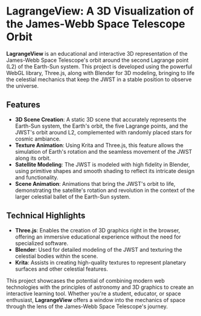 # LagrangeView: A 3D Visualization of the James-Webb Space Telescope Orbit

**LagrangeView** is an educational and interactive 3D representation of the James-Webb Space Telescope's orbit around the second Lagrange point (L2) of the Earth-Sun system. This project is developed using the powerful WebGL library, Three.js, along with Blender for 3D modeling, bringing to life the celestial mechanics that keep the JWST in a stable position to observe the universe.

## Features

- **3D Scene Creation**: A static 3D scene that accurately represents the Earth-Sun system, the Earth's orbit, the five Lagrange points, and the JWST's orbit around L2, complemented with randomly placed stars for cosmic ambiance.
- **Texture Animation**: Using Krita and Three.js, this feature allows the simulation of Earth's rotation and the seamless movement of the JWST along its orbit.
- **Satellite Modeling**: The JWST is modeled with high fidelity in Blender, using primitive shapes and smooth shading to reflect its intricate design and functionality.
- **Scene Animation**: Animations that bring the JWST's orbit to life, demonstrating the satellite's rotation and revolution in the context of the larger celestial ballet of the Earth-Sun system.

## Technical Highlights

- **Three.js**: Enables the creation of 3D graphics right in the browser, offering an immersive educational experience without the need for specialized software.
- **Blender**: Used for detailed modeling of the JWST and texturing the celestial bodies within the scene.
- **Krita**: Assists in creating high-quality textures to represent planetary surfaces and other celestial features.

This project showcases the potential of combining modern web technologies with the principles of astronomy and 3D graphics to create an interactive learning tool. Whether you're a student, educator, or space enthusiast, **LagrangeView** offers a window into the mechanics of space through the lens of the James-Webb Space Telescope's journey.
